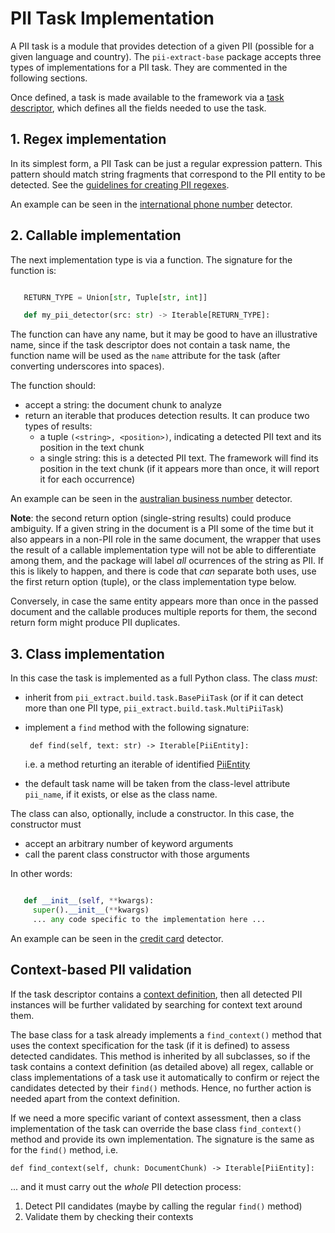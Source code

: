 # PII Task Implementation

A PII task is a module that provides detection of a given PII (possible for a
given language and country). The `pii-extract-base` package accepts three
types of implementations for a PII task. They are commented in the following
sections.

Once defined, a task is made available to the framework via a [task
descriptor], which defines all the fields needed to use the task.


## 1. Regex implementation

In its simplest form, a PII Task can be just a regular expression pattern.
This pattern should match string fragments that correspond to the PII entity 
to be detected. See the [guidelines for creating PII regexes].

An example can be seen in the [international phone number] detector.


## 2. Callable implementation

The next implementation type is via a function. The signature for the function
is:

```Python

   RETURN_TYPE = Union[str, Tuple[str, int]]

   def my_pii_detector(src: str) -> Iterable[RETURN_TYPE]:
```

The function can have any name, but it may be good to have an illustrative name,
since if the task descriptor does not contain a task name, the function name
will be used as the `name` attribute for the task (after converting underscores
into spaces).

The function should:

 * accept a string: the document chunk to analyze
 * return an iterable that produces detection results. It can produce two types
   of results:
     * a tuple `(<string>, <position>)`, indicating a detected PII text and
       its position in the text chunk
     * a single string: this is a detected PII text. The framework will find
       its position in the text chunk (if it appears more than once, it will
       report it for each occurrence)

An example can be seen in the [australian business number] detector.

**Note**: the second return option (single-string results) could produce
ambiguity. If a given string in the document is a PII some of the time but
it also appears in a non-PII role in the same document, the wrapper that uses
the result of a callable implementation type will not be able to differentiate
among them, and the package will label *all* ocurrences of the string as PII.
If this is likely to happen, and there is code that *can* separate both uses,
use the first return option (tuple), or the class implementation type below.

Conversely, in case the same entity appears more than once in the passed
document and the callable produces multiple reports for them, the second return
form might produce PII duplicates.


## 3. Class implementation

In this case the task is implemented as a full Python class. The class *must*:

 * inherit from `pii_extract.build.task.BasePiiTask` (or if it can detect
   more than one PII type, `pii_extract.build.task.MultiPiiTask`)
 * implement a `find` method with the following signature:

        def find(self, text: str) -> Iterable[PiiEntity]:

   i.e. a method returting an iterable of identified [PiiEntity]

 * the default task name will be taken from the class-level attribute
   `pii_name`, if it exists, or else as the class name.

The class can also, optionally, include a constructor. In this case, the
constructor must
 * accept an arbitrary number of keyword arguments
 * call the parent class constructor with those arguments

In other words:

```Python

   def __init__(self, **kwargs):
     super().__init__(**kwargs)
     ... any code specific to the implementation here ...
```


An example can be seen in the [credit card] detector.


## Context-based PII validation

If the task descriptor contains a [context definition], then all detected PII
instances will be further validated by searching for context text around them.

The base class for a task already implements a `find_context()` method that
uses the context specification for the task (if it is defined) to assess
detected candidates. This method is inherited by all subclasses, so if the
task contains a context definition (as detailed above) all regex, callable or 
class implementations of a task use it automatically to confirm or reject the
candidates detected by their `find()` methods. Hence, no further action is
needed apart from the context definition.

If we need a more specific variant of context assessment, then a class
implementation of the task can override the base class `find_context()` 
method and provide its own implementation. The signature is the same as for
the `find()` method, i.e.

    def find_context(self, chunk: DocumentChunk) -> Iterable[PiiEntity]:

... and it must carry out the *whole* PII detection process:
  1. Detect PII candidates (maybe by calling the regular `find()` method)
  2. Validate them by checking their contexts



[task descriptor]: task-descriptor.md
[context definition]: task-descriptor.md#context-validation
[guidelines for creating PII regexes]: regex.md

[PiiEntity]: https://github.com/piisa/pii-data/tree/main/doc/piientity.md

[international phone number]: ../test/taux/modules/en/any/international_phone_number.py
[credit card]: ../test/taux/modules/any/credit_card_mock.py
[Australian business number]: ../test/taux/modules/en/au/abn_ex.py
